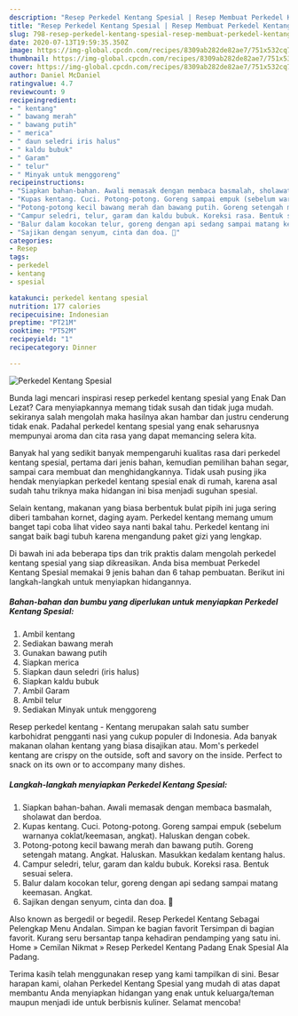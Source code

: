 ```yaml
---
description: "Resep Perkedel Kentang Spesial | Resep Membuat Perkedel Kentang Spesial Yang Sedap"
title: "Resep Perkedel Kentang Spesial | Resep Membuat Perkedel Kentang Spesial Yang Sedap"
slug: 798-resep-perkedel-kentang-spesial-resep-membuat-perkedel-kentang-spesial-yang-sedap
date: 2020-07-13T19:59:35.350Z
image: https://img-global.cpcdn.com/recipes/8309ab282de82ae7/751x532cq70/perkedel-kentang-spesial-foto-resep-utama.jpg
thumbnail: https://img-global.cpcdn.com/recipes/8309ab282de82ae7/751x532cq70/perkedel-kentang-spesial-foto-resep-utama.jpg
cover: https://img-global.cpcdn.com/recipes/8309ab282de82ae7/751x532cq70/perkedel-kentang-spesial-foto-resep-utama.jpg
author: Daniel McDaniel
ratingvalue: 4.7
reviewcount: 9
recipeingredient:
- " kentang"
- " bawang merah"
- " bawang putih"
- " merica"
- " daun seledri iris halus"
- " kaldu bubuk"
- " Garam"
- " telur"
- " Minyak untuk menggoreng"
recipeinstructions:
- "Siapkan bahan-bahan. Awali memasak dengan membaca basmalah, sholawat dan berdoa."
- "Kupas kentang. Cuci. Potong-potong. Goreng sampai empuk (sebelum warnanya coklat/keemasan, angkat). Haluskan dengan cobek."
- "Potong-potong kecil bawang merah dan bawang putih. Goreng setengah matang. Angkat. Haluskan. Masukkan kedalam kentang halus."
- "Campur seledri, telur, garam dan kaldu bubuk. Koreksi rasa. Bentuk sesuai selera."
- "Balur dalam kocokan telur, goreng dengan api sedang sampai matang keemasan. Angkat."
- "Sajikan dengan senyum, cinta dan doa. 🖤"
categories:
- Resep
tags:
- perkedel
- kentang
- spesial

katakunci: perkedel kentang spesial 
nutrition: 177 calories
recipecuisine: Indonesian
preptime: "PT21M"
cooktime: "PT52M"
recipeyield: "1"
recipecategory: Dinner

---
```



![Perkedel Kentang Spesial](https://img-global.cpcdn.com/recipes/8309ab282de82ae7/751x532cq70/perkedel-kentang-spesial-foto-resep-utama.jpg)

Bunda lagi mencari inspirasi resep perkedel kentang spesial yang Enak Dan Lezat? Cara menyiapkannya memang tidak susah dan tidak juga mudah. sekiranya salah mengolah maka hasilnya akan hambar dan justru cenderung tidak enak. Padahal perkedel kentang spesial yang enak seharusnya mempunyai aroma dan cita rasa yang dapat memancing selera kita.

Banyak hal yang sedikit banyak mempengaruhi kualitas rasa dari perkedel kentang spesial, pertama dari jenis bahan, kemudian pemilihan bahan segar, sampai cara membuat dan menghidangkannya. Tidak usah pusing jika hendak menyiapkan perkedel kentang spesial enak di rumah, karena asal sudah tahu triknya maka hidangan ini bisa menjadi suguhan spesial.

Selain kentang, makanan yang biasa berbentuk bulat pipih ini juga sering diberi tambahan kornet, daging ayam. Perkedel kentang memang umum banget tapi coba lihat video saya nanti bakal tahu. Perkedel kentang ini sangat baik bagi tubuh karena mengandung paket gizi yang lengkap.


Di bawah ini ada beberapa tips dan trik praktis dalam mengolah perkedel kentang spesial yang siap dikreasikan. Anda bisa membuat Perkedel Kentang Spesial memakai 9 jenis bahan dan 6 tahap pembuatan. Berikut ini langkah-langkah untuk menyiapkan hidangannya.

<!--inarticleads1-->

##### Bahan-bahan dan bumbu yang diperlukan untuk menyiapkan Perkedel Kentang Spesial:

1. Ambil  kentang
1. Sediakan  bawang merah
1. Gunakan  bawang putih
1. Siapkan  merica
1. Siapkan  daun seledri (iris halus)
1. Siapkan  kaldu bubuk
1. Ambil  Garam
1. Ambil  telur
1. Sediakan  Minyak untuk menggoreng


Resep perkedel kentang - Kentang merupakan salah satu sumber karbohidrat pengganti nasi yang cukup populer di Indonesia. Ada banyak makanan olahan kentang yang biasa disajikan atau. Mom&#39;s perkedel kentang are crispy on the outside, soft and savory on the inside. Perfect to snack on its own or to accompany many dishes. 

<!--inarticleads2-->

##### Langkah-langkah menyiapkan Perkedel Kentang Spesial:

1. Siapkan bahan-bahan. Awali memasak dengan membaca basmalah, sholawat dan berdoa.
1. Kupas kentang. Cuci. Potong-potong. Goreng sampai empuk (sebelum warnanya coklat/keemasan, angkat). Haluskan dengan cobek.
1. Potong-potong kecil bawang merah dan bawang putih. Goreng setengah matang. Angkat. Haluskan. Masukkan kedalam kentang halus.
1. Campur seledri, telur, garam dan kaldu bubuk. Koreksi rasa. Bentuk sesuai selera.
1. Balur dalam kocokan telur, goreng dengan api sedang sampai matang keemasan. Angkat.
1. Sajikan dengan senyum, cinta dan doa. 🖤


Also known as bergedil or begedil. Resep Perkedel Kentang Sebagai Pelengkap Menu Andalan. Simpan ke bagian favorit Tersimpan di bagian favorit. Kurang seru bersantap tanpa kehadiran pendamping yang satu ini. Home » Cemilan Nikmat » Resep Perkedel Kentang Padang Enak Spesial Ala Padang. 

Terima kasih telah menggunakan resep yang kami tampilkan di sini. Besar harapan kami, olahan Perkedel Kentang Spesial yang mudah di atas dapat membantu Anda menyiapkan hidangan yang enak untuk keluarga/teman maupun menjadi ide untuk berbisnis kuliner. Selamat mencoba!
